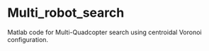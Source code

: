 # Multi_robot_search

Matlab code for Multi-Quadcopter search using centroidal Voronoi configuration. 
